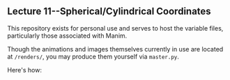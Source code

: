 ## Lecture 11--Spherical/Cylindrical Coordinates

This repository exists for personal use and serves to host the variable files, particularly those associated with Manim.

Though the animations and images themselves currently in use are located at `/renders/`, you may produce them yourself via `master.py`.

Here's how:
```sh

```
